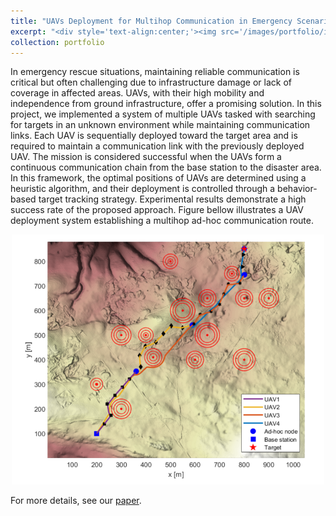 ```yaml
---
title: "UAVs Deployment for Multihop Communication in Emergency Scenarios"
excerpt: "<div style='text-align:center;'><img src='/images/portfolio/icaiss_problem.png' width='500'>"
collection: portfolio
---
```


In emergency rescue situations, maintaining reliable communication is critical but often challenging due to infrastructure damage or lack of coverage in affected areas. UAVs, with their high mobility and independence from ground infrastructure, offer a promising solution. In this project, we implemented a system of multiple UAVs tasked with searching for targets in an unknown environment while maintaining communication links. Each UAV is sequentially deployed toward the target area and is required to maintain a communication link with the previously deployed UAV. The mission is considered successful when the UAVs form a continuous communication chain from the base station to the disaster area. In this framework, the optimal positions of UAVs are determined using a heuristic algorithm, and their deployment is controlled through a behavior-based target tracking strategy. Experimental results demonstrate a high success rate of the proposed approach. Figure bellow illustrates a UAV deployment system establishing a multihop ad-hoc communication route.

<div style='text-align:center;'><img src='/images/portfolio/icaiss.png' width='500'></div>


For more details, see our [paper](https://doi.org/10.1109/iccais56082.2022.9990164).